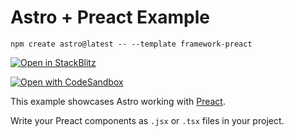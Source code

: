 # Astro + Preact Example

```
npm create astro@latest -- --template framework-preact
```

[![Open in StackBlitz](https://developer.stackblitz.com/img/open_in_stackblitz.svg)](https://stackblitz.com/github/withastro/astro/tree/latest/examples/framework-preact)

[![Open with CodeSandbox](https://assets.codesandbox.io/github/button-edit-lime.svg)](https://codesandbox.io/s/github/withastro/astro/tree/latest/examples/framework-preact)

This example showcases Astro working with [Preact](https://preactjs.com).

Write your Preact components as `.jsx` or `.tsx` files in your project.
